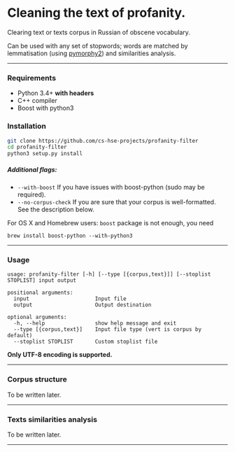 Cleaning the text of profanity.
===============================

Clearing text or texts corpus in Russian of obscene vocabulary.

Can be used with any set of stopwords; words are matched by lemmatisation (using [pymorphy2](https://github.com/kmike/pymorphy2)) and similarities analysis.


---
### Requirements

  * Python 3.4+ **with headers**
  * C++ compiler
  * Boost with python3

### Installation

```bash
git clone https://github.com/cs-hse-projects/profanity-filter
cd profanity-filter
python3 setup.py install
```

##### Additional flags:
* `--with-boost` If you have issues with boost-python (sudo may be required).
* `--no-corpus-check` If you are sure that your corpus is well-formatted. See the description below.

For OS X and Homebrew users:
```boost``` package is not enough, you need

```
brew install boost-python --with-python3
```


---
### Usage
```
usage: profanity-filter [-h] [--type [{corpus,text}]] [--stoplist STOPLIST] input output

positional arguments:
  input                     Input file
  output                    Output destination

optional arguments:
  -h, --help                show help message and exit
  --type [{corpus,text}]    Input file type (vert is corpus by default)
  --stoplist STOPLIST       Custom stoplist file
```

**Only UTF-8 encoding is supported.**


---
### Corpus structure

To be written later.


---
### Texts similarities analysis

To be written later.


---
